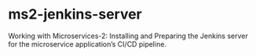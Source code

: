 # ms2-jenkins-server
Working with Microservices-2: Installing and Preparing the Jenkins server for the microservice application’s CI/CD pipeline.
